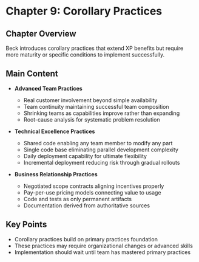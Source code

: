 # Chapter 9: Corollary Practices

## Chapter Overview
Beck introduces corollary practices that extend XP benefits but require more maturity or specific conditions to implement successfully.

## Main Content
- **Advanced Team Practices**
  - Real customer involvement beyond simple availability
  - Team continuity maintaining successful team composition
  - Shrinking teams as capabilities improve rather than expanding
  - Root-cause analysis for systematic problem resolution

- **Technical Excellence Practices**
  - Shared code enabling any team member to modify any part
  - Single code base eliminating parallel development complexity
  - Daily deployment capability for ultimate flexibility
  - Incremental deployment reducing risk through gradual rollouts

- **Business Relationship Practices**
  - Negotiated scope contracts aligning incentives properly
  - Pay-per-use pricing models connecting value to usage
  - Code and tests as only permanent artifacts
  - Documentation derived from authoritative sources

## Key Points
- Corollary practices build on primary practices foundation
- These practices may require organizational changes or advanced skills
- Implementation should wait until team has mastered primary practices